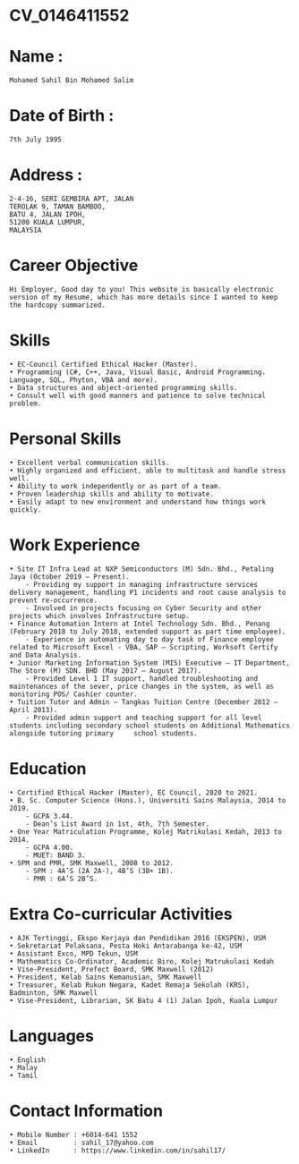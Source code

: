 # CV_0146411552

# Name  : 
	Mohamed Sahil Bin Mohamed Salim
# Date of Birth : 
	7th July 1995
# Address : 
	2-4-16, SERI GEMBIRA APT, JALAN
	TEROLAK 9, TAMAN BAMBOO,
	BATU 4, JALAN IPOH, 
	51200 KUALA LUMPUR,
	MALAYSIA
  
# Career Objective
	Hi Employer, Good day to you! This website is basically electronic version of my Resume, which has more details since I wanted to keep the hardcopy summarized. 

# Skills
	• EC-Council Certified Ethical Hacker (Master).
	• Programming (C#, C++, Java, Visual Basic, Android Programming.
	Language, SQL, Phyton, VBA and more).
	• Data structures and object-oriented programming skills.
	• Consult well with good manners and patience to solve technical
	problem.
  
# Personal Skills
	• Excellent verbal communication skills.
	• Highly organized and efficient, able to multitask and handle stress well.
	• Ability to work independently or as part of a team.
	• Proven leadership skills and ability to motivate.
	• Easily adapt to new environment and understand how things work quickly.

# Work Experience
	• Site IT Infra Lead at NXP Semiconductors (M) Sdn. Bhd., Petaling Jaya (October 2019 – Present).
		- Providing my support in managing infrastructure services delivery management, handling P1 incidents and root cause analysis to prevent re-occurrence.
		- Involved in projects focusing on Cyber Security and other projects which involves Infrastructure setup.
	• Finance Automation Intern at Intel Technology Sdn. Bhd., Penang (February 2018 to July 2018, extended support as part time employee).
		- Experience in automating day to day task of Finance employee related to Microsoft Excel - VBA, SAP – Scripting, Worksoft Certify and Data Analysis.
	• Junior Marketing Information System (MIS) Executive – IT Department, The Store (M) SDN. BHD (May 2017 – August 2017).
		- Provided Level 1 IT support, handled troubleshooting and maintenances of the sever, price changes in the system, as well as monitoring POS/ Cashier counter.
	• Tuition Tutor and Admin – Tangkas Tuition Centre (December 2012 – April 2013).
		- Provided admin support and teaching support for all level students including secondary school students on Additional Mathematics alongside tutoring primary     school students.
 
# Education
	• Certified Ethical Hacker (Master), EC Council, 2020 to 2021.
	• B. Sc. Computer Science (Hons.), Universiti Sains Malaysia, 2014 to 2019.
		- GCPA 3.44.
		- Dean’s List Award in 1st, 4th, 7th Semester.
	• One Year Matriculation Programme, Kolej Matrikulasi Kedah, 2013 to 2014.
		- GCPA 4.00.
		- MUET: BAND 3.
	• SPM and PMR, SMK Maxwell, 2008 to 2012.
		- SPM : 4A’S (2A 2A-), 4B’S (3B+ 1B).
		- PMR : 6A’S 2B’S.

# Extra Co-curricular Activities
	• AJK Tertinggi, Ekspo Kerjaya dan Pendidikan 2016 (EKSPEN), USM
	• Sekretariat Pelaksana, Pesta Hoki Antarabanga ke-42, USM
	• Assistant Exco, MPD Tekun, USM
	• Mathematics Co-Ordinator, Academic Biro, Kolej Matrukulasi Kedah
	• Vise-President, Prefect Board, SMK Maxwell (2012)
	• President, Kelab Sains Kemanusian, SMK Maxwell
	• Treasurer, Kelab Rukun Negara, Kadet Remaja Sekolah (KRS), Badminton, SMK Maxwell
	• Vise-President, Librarian, SK Batu 4 (1) Jalan Ipoh, Kuala Lumpur

# Languages
	• English
	• Malay
	• Tamil

# Contact Information
	• Mobile Number : +6014-641 1552
	• Email         : sahil_17@yahoo.com
	• LinkedIn      : https://www.linkedin.com/in/sahil17/ 
